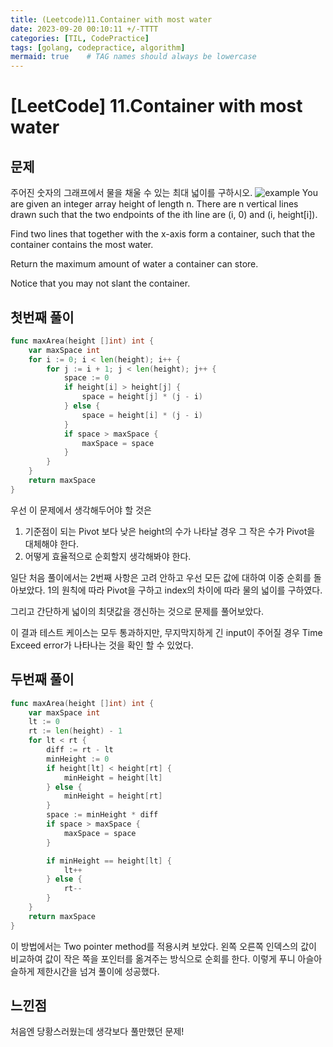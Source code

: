 ```yaml
---
title: (Leetcode)11.Container with most water
date: 2023-09-20 00:10:11 +/-TTTT
categories: [TIL, CodePractice]
tags: [golang, codepractice, algorithm]
mermaid: true    # TAG names should always be lowercase
---
```


# [LeetCode] 11.Container with most water

## 문제

주어진 숫자의 그래프에서 물을 채울 수 있는 최대 넓이를 구하시오.
![example](https://camo.githubusercontent.com/801d4b8f840ce2e3bfa1e2ca19d7ffc7ac8fe78c8a115dab8c7301311332e180/68747470733a2f2f73332d6c632d75706c6f61642e73332e616d617a6f6e6177732e636f6d2f75706c6f6164732f323031382f30372f31372f7175657374696f6e5f31312e6a7067)
You are given an integer array height of length n. There are n vertical lines drawn such that the two endpoints of the ith line are (i, 0) and (i, height[i]).

Find two lines that together with the x-axis form a container, such that the container contains the most water.

Return the maximum amount of water a container can store.

Notice that you may not slant the container.

## 첫번째 풀이
```go
func maxArea(height []int) int {
	var maxSpace int
	for i := 0; i < len(height); i++ {
		for j := i + 1; j < len(height); j++ {
			space := 0
			if height[i] > height[j] {
				space = height[j] * (j - i)
			} else {
				space = height[i] * (j - i)
			}
			if space > maxSpace {
				maxSpace = space
			}
		}
	}
	return maxSpace
}
```

우선 이 문제에서 생각해두어야 할 것은

1. 기준점이 되는 Pivot 보다 낮은 height의 수가 나타날 경우 그 작은 수가 Pivot을 대체해야 한다.
2. 어떻게 효율적으로 순회할지 생각해봐야 한다.

일단 처음 풀이에서는 2번째 사항은 고려 안하고 우선 모든 값에 대하여 이중 순회를 돌아보았다. 1의 원칙에 따라 Pivot을 구하고 index의 차이에 따라 물의 넓이를 구하였다.

그리고 간단하게 넓이의 최댓값을 갱신하는 것으로 문제를 풀어보았다.

이 결과 테스트 케이스는 모두 통과하지만, 무지막지하게 긴 input이 주어질 경우 Time Exceed error가 나타나는 것을 확인 할 수 있었다.

## 두번째 풀이
```go
func maxArea(height []int) int {
	var maxSpace int
	lt := 0
	rt := len(height) - 1
	for lt < rt {
		diff := rt - lt
		minHeight := 0
		if height[lt] < height[rt] {
			minHeight = height[lt]
		} else {
			minHeight = height[rt]
		}
		space := minHeight * diff
		if space > maxSpace {
			maxSpace = space
		}

		if minHeight == height[lt] {
			lt++
		} else {
			rt--
		}
	}
	return maxSpace
}
```

이 방법에서는 Two pointer method를 적용시켜 보았다. 왼쪽 오른쪽 인덱스의 값이 비교하여 값이 작은 쪽을 포인터를 옮겨주는 방식으로 순회를 한다. 이렇게 푸니 아슬아슬하게 제한시간을 넘겨 풀이에 성공했다.
## 느낀점
처음엔 당황스러웠는데 생각보다 풀만했던 문제!